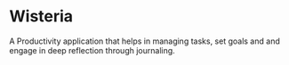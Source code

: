 # Wisteria
A Productivity application that helps in managing tasks, set goals and and engage in deep reflection through journaling.
